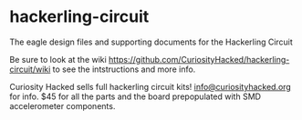 hackerling-circuit
==================

The eagle design files and supporting documents for the Hackerling Circuit

Be sure to look at the wiki https://github.com/CuriosityHacked/hackerling-circuit/wiki to see the intstructions and more info.

Curiosity Hacked sells full hackerling circuit kits! info@curiosityhacked.org for info. $45 for all the parts and the board prepopulated with SMD accelerometer components.
